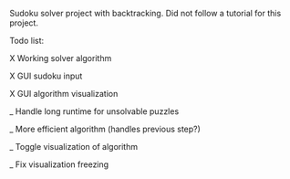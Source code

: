 Sudoku solver project with backtracking. Did not follow a tutorial for this project.

Todo list:

X Working solver algorithm

X GUI sudoku input

X GUI algorithm visualization

_ Handle long runtime for unsolvable puzzles

_ More efficient algorithm (handles previous step?)

_ Toggle visualization of algorithm

_ Fix visualization freezing